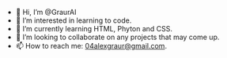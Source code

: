 - 👋 Hi, I’m @GraurAI
- 👀 I’m interested in learning to code.
- 🌱 I’m currently learning HTML, Phyton and CSS.
- 💞️ I’m looking to collaborate on any projects that may come up.
- 📫 How to reach me: 04alexgraur@gmail.com.
